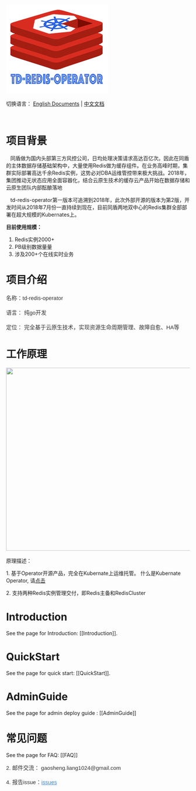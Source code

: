 
![td-redis-operator](docs/imgs/td-redis-operator-logo.jpg)


切换语言： <a href="README.md">English Documents</a> | <a href="README-zh.md">中文文档</a>

<br>

<div class="blog_content">
    <div class="iteye-blog-content-contain" style="font-size: 14px;">
<h1>项目背景</h1>
<p style="font-size: 14px;">
&nbsp;&nbsp;&nbsp;同盾做为国内头部第三方风控公司，日均处理决策请求高达百亿次。因此在同盾的主体数据存储基础架构中，大量使用Redis做为缓存组件。在业务高峰时期，集群实际部署高达千余Redis实例，这势必对DBA运维管控带来极大挑战。2018年，集团推动无状态应用全面容器化，结合云原生技术的缓存云产品开始在数据存储和云原生团队内部酝酿落地 </p>
<p style="font-size: 14px;">
&nbsp;&nbsp;&nbsp;td-redis-operator第一版本可追溯到2018年，此次外部开源的版本为第2版，开发时间从2018年7月份一直持续到现在，目前同盾两地双中心的Redis集群全部部署在超大规模的Kubernates上。
</p>
<strong>目前使用规模：</strong>
<ol style="font-size: 14px;">
<li>Redis实例2000+</li>
<li>PB级别数据量量</li>
<li>涉及200+个在线实时业务</li>
</ol>

<h1>项目介绍</h1>
<p style="margin-top: 15px; margin-bottom: 15px; color: #333333; font-family: Helvetica, arial, freesans, clean, sans-serif; font-size: 15px; line-height: 25px;">名称：td-redis-operator</p>
<p style="margin-top: 15px; margin-bottom: 15px; color: #333333; font-family: Helvetica, arial, freesans, clean, sans-serif; font-size: 15px; line-height: 25px;">语言： 纯go开发</p>
<p style="margin-top: 15px; margin-bottom: 15px; color: #333333; font-family: Helvetica, arial, freesans, clean, sans-serif; font-size: 15px; line-height: 25px;">定位： 完全基于云原生技术，实现资源生命周期管理、故障自愈、HA等</p>
<p> </p>
<h1>工作原理</h1>
<p><img width="848" src="https://github.com/tongdun/td-redis-operator/blob/gaoshengL-patch-1/1.png" height="500" alt=""></p>
<p>原理描述：</p>
<p>1.   基于Operator开源产品，完全在Kubernate上运维托管。 什么是Kubernate Operator,  请<a href="https://kubernetes.io/docs/concepts/extend-kubernetes/operator/">点击</a></p>
<p>2.   支持两种Redis实例管理交付，即Redis主备和RedisCluster</p>
<p> </p>
<h1>Introduction</h1>
<p>See the page for Introduction: [[Introduction]].</p>
<h1>QuickStart</h1>
<p>See the page for quick start: [[QuickStart]].</p>
<p> </p>
<h1>AdminGuide</h1>
<p>See the page for admin deploy guide : [[AdminGuide]]</p>
<p> </p>
<h1>常见问题</h1>
<p>See the page for FAQ: [[FAQ]]</p>
<p> </p>
<p><span style="color: #333333; font-family: Helvetica, arial, freesans, clean, sans-serif; font-size: 15px; line-height: 25px;">2.  </span><span style="color: #333333; font-family: Helvetica, arial, freesans, clean, sans-serif; font-size: 15px; line-height: 25px;">邮件交流： gaosheng.liang1024@gmail.com</span></p>
<p><span style="color: #333333; font-family: Helvetica, arial, freesans, clean, sans-serif; font-size: 15px; line-height: 25px;">4.  </span><span style="color: #333333; font-family: Helvetica, arial, freesans, clean, sans-serif; font-size: 15px; line-height: 25px;">报告issue：</span><a href="https://github.com/tongdun/td-redis-operator/issues" style="color: #4183c4; font-family: Helvetica, arial, freesans, clean, sans-serif; font-size: 15px; line-height: 25px;">issues</a></p>
<p> </p>
</div>
